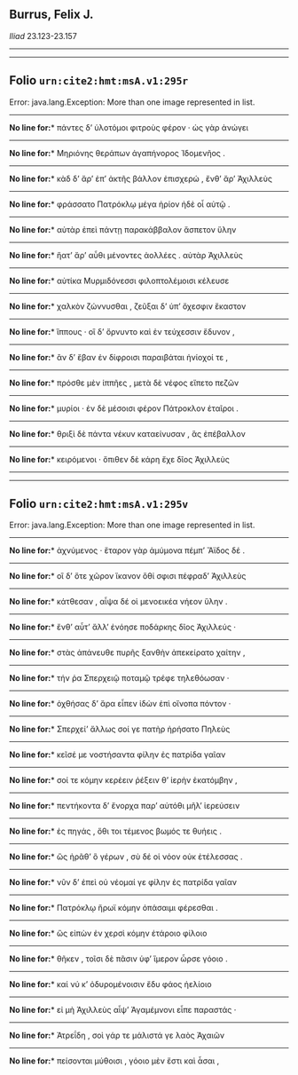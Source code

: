 ## Burrus, Felix J.

*Iliad* 23.123-23.157

---

---

## **Folio `urn:cite2:hmt:msA.v1:295r`**



Error: java.lang.Exception: More than one image represented in list.

--- 

 **No line for:*** πάντες δʼ ὑλοτόμοι φιτροὺς φέρον · ὡς γὰρ ἀνώγει

--- 

 **No line for:*** Μηριόνης θεράπων ἀγαπήνορος Ἰδομενῆος .

--- 

 **No line for:*** κὰδ δʼ ἄρʼ ἐπʼ ἀκτῆς βάλλον ἐπισχερώ , ἔνθʼ ἄρʼ Ἀχιλλεὺς

--- 

 **No line for:*** φράσσατο Πατρόκλῳ μέγα ἠρίον ἠδὲ οἷ αὐτῷ .

--- 

 **No line for:*** αὐτὰρ ἐπεὶ πάντῃ παρακάββαλον ἄσπετον ὕλην

--- 

 **No line for:*** ἥατʼ ἄρʼ αὖθι μένοντες ἀολλέες . αὐτὰρ Ἀχιλλεὺς

--- 

 **No line for:*** αὐτίκα Μυρμιδόνεσσι φιλοπτολέμοισι κέλευσε

--- 

 **No line for:*** χαλκὸν ζώννυσθαι , ζεῦξαι δʼ ὑπʼ ὄχεσφιν ἕκαστον

--- 

 **No line for:*** ἵππους · οἳ δʼ ὄρνυντο καὶ ἐν τεύχεσσιν ἔδυνον ,

--- 

 **No line for:*** ἂν δʼ ἔβαν ἐν δίφροισι παραιβάται ἡνίοχοί τε ,

--- 

 **No line for:*** πρόσθε μὲν ἱππῆες , μετὰ δὲ νέφος εἵπετο πεζῶν

--- 

 **No line for:*** μυρίοι · ἐν δὲ μέσοισι φέρον Πάτροκλον ἑταῖροι .

--- 

 **No line for:*** θριξὶ δὲ πάντα νέκυν καταείνυσαν , ἃς ἐπέβαλλον

--- 

 **No line for:*** κειρόμενοι · ὄπιθεν δὲ κάρη ἔχε δῖος Ἀχιλλεὺς

---

---

## **Folio `urn:cite2:hmt:msA.v1:295v`**



Error: java.lang.Exception: More than one image represented in list.

--- 

 **No line for:*** ἀχνύμενος · ἕταρον γὰρ ἀμύμονα πέμπʼ Ἄϊδος δέ .

--- 

 **No line for:*** οἳ δʼ ὅτε χῶρον ἵκανον ὅθί σφισι πέφραδʼ Ἀχιλλεὺς

--- 

 **No line for:*** κάτθεσαν , αἶψα δέ οἱ μενοεικέα νήεον ὕλην .

--- 

 **No line for:*** ἔνθʼ αὖτʼ ἄλλʼ ἐνόησε ποδάρκης δῖος Ἀχιλλεύς ·

--- 

 **No line for:*** στὰς ἀπάνευθε πυρῆς ξανθὴν ἀπεκείρατο χαίτην ,

--- 

 **No line for:*** τήν ῥα Σπερχειῷ ποταμῷ τρέφε τηλεθόωσαν ·

--- 

 **No line for:*** ὀχθήσας δʼ ἄρα εἶπεν ἰδὼν ἐπὶ οἴνοπα πόντον ·

--- 

 **No line for:*** Σπερχείʼ ἄλλως σοί γε πατὴρ ἠρήσατο Πηλεὺς

--- 

 **No line for:*** κεῖσέ με νοστήσαντα φίλην ἐς πατρίδα γαῖαν

--- 

 **No line for:*** σοί τε κόμην κερέειν ῥέξειν θʼ ἱερὴν ἑκατόμβην ,

--- 

 **No line for:*** πεντήκοντα δʼ ἔνορχα παρʼ αὐτόθι μῆλʼ ἱερεύσειν

--- 

 **No line for:*** ἐς πηγάς , ὅθι τοι τέμενος βωμός τε θυήεις .

--- 

 **No line for:*** ὣς ἠρᾶθʼ ὃ γέρων , σὺ δέ οἱ νόον οὐκ ἐτέλεσσας .

--- 

 **No line for:*** νῦν δʼ ἐπεὶ οὐ νέομαί γε φίλην ἐς πατρίδα γαῖαν

--- 

 **No line for:*** Πατρόκλῳ ἥρωϊ κόμην ὀπάσαιμι φέρεσθαι .

--- 

 **No line for:*** ὣς εἰπὼν ἐν χερσὶ κόμην ἑτάροιο φίλοιο

--- 

 **No line for:*** θῆκεν , τοῖσι δὲ πᾶσιν ὑφʼ ἵμερον ὦρσε γόοιο .

--- 

 **No line for:*** καί νύ κʼ ὀδυρομένοισιν ἔδυ φάος ἠελίοιο

--- 

 **No line for:*** εἰ μὴ Ἀχιλλεὺς αἶψʼ Ἀγαμέμνονι εἶπε παραστάς ·

--- 

 **No line for:*** Ἀτρεΐδη , σοὶ γάρ τε μάλιστά γε λαὸς Ἀχαιῶν

--- 

 **No line for:*** πείσονται μύθοισι , γόοιο μὲν ἔστι καὶ ἆσαι ,